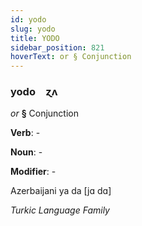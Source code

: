 ```yaml
---
id: yodo
slug: yodo
title: YODO
sidebar_position: 821
hoverText: or § Conjunction
---
```


### yodo&emsp;<span kind="abugida">ɀʌ</span>

*or* **§** Conjunction

**Verb**: -

**Noun**: -

**Modifier**: -

Azerbaijani ya da [jɑ dɑ]

*Turkic Language Family*